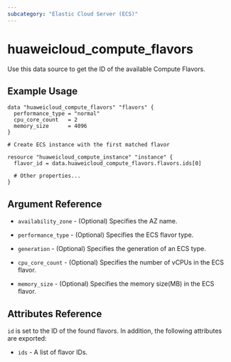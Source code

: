 ```yaml
---
subcategory: "Elastic Cloud Server (ECS)"
---
```


# huaweicloud\_compute\_flavors

Use this data source to get the ID of the available Compute Flavors.

## Example Usage

```hcl
data "huaweicloud_compute_flavors" "flavors" {
  performance_type = "normal"
  cpu_core_count   = 2
  memory_size      = 4096
}

# Create ECS instance with the first matched flavor

resource "huaweicloud_compute_instance" "instance" {
  flavor_id = data.huaweicloud_compute_flavors.flavors.ids[0]

  # Other properties...
}
```

## Argument Reference

* `availability_zone` - (Optional) Specifies the AZ name.

* `performance_type` - (Optional) Specifies the ECS flavor type.

* `generation` - (Optional) Specifies the generation of an ECS type.

* `cpu_core_count` - (Optional) Specifies the number of vCPUs in the ECS flavor.

* `memory_size` - (Optional) Specifies the memory size(MB) in the ECS flavor.


## Attributes Reference

`id` is set to the ID of the found flavors. In addition, the following attributes are exported:

* `ids` - A list of flavor IDs.
